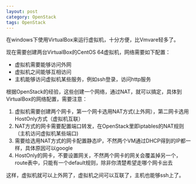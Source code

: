 ```yaml
---
layout: post
category: OpenStack
tags: OpenStack
---
```


在windows下使用VirtualBox来运行虚拟机，十分方便，比Vmvare轻多了。

现在需要创建两台VirtualBox的CentOS 64虚拟机，网络需要如下配置：

* 虚拟机需要能够访问外网 
* 虚拟机之间能够互相访问 
* 主机能够访问虚拟机某些服务，例如ssh登录，访问http服务

根据OpenStack的经验，这些创建一个网络，通过NAT，就可以搞定，具体到VirtualBox的网络配置，需要注意：

1. 虚拟机需要创建两个网卡，第一个网卡选用NAT方式(上外网），第二网卡选用HostOnly方式（虚拟机互联）
2. NAT方式的网卡需要配置端口转发，在OpenStack里即iptables的NAT规则（主机访问虚拟机某些端口)
3. 需要给选用NAT方式的网卡配置静态IP，不然两个VM通过DHCP得到的IP都一样，具体原因可以google
4. HostOnly的网卡，不要设置网关，不然两个网卡的网关会覆盖掉另一个，route表中，只能有一个default规则，除非你清楚希望走哪个网卡出去 

这样，虚拟机就可以上外网了，虚拟机之间可以互联了，主机也能够ssh上了。
